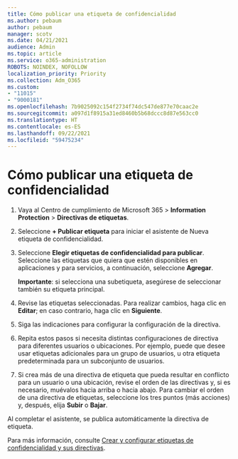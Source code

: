 ```yaml
---
title: Cómo publicar una etiqueta de confidencialidad
ms.author: pebaum
author: pebaum
manager: scotv
ms.date: 04/21/2021
audience: Admin
ms.topic: article
ms.service: o365-administration
ROBOTS: NOINDEX, NOFOLLOW
localization_priority: Priority
ms.collection: Adm_O365
ms.custom:
- "11015"
- "9000181"
ms.openlocfilehash: 7b9025092c154f2734f74dc547de877e70caac2e
ms.sourcegitcommit: a097d1f8915a31ed8460b5b68dccc8d87e563cc0
ms.translationtype: HT
ms.contentlocale: es-ES
ms.lasthandoff: 09/22/2021
ms.locfileid: "59475234"
---
```

# <a name="how-to-publish-a-sensitivity-label"></a>Cómo publicar una etiqueta de confidencialidad

1. Vaya al Centro de cumplimiento de Microsoft 365 > **Information Protection** > **Directivas de etiquetas**.

1. Seleccione **+ Publicar etiqueta** para iniciar el asistente de Nueva etiqueta de confidencialidad.

1. Seleccione **Elegir etiquetas de confidencialidad para publicar**. Seleccione las etiquetas que quiera que estén disponibles en aplicaciones y para servicios, a continuación, seleccione **Agregar**.

    **Importante**: si selecciona una subetiqueta, asegúrese de seleccionar también su etiqueta principal.

1. Revise las etiquetas seleccionadas. Para realizar cambios, haga clic en **Editar**; en caso contrario, haga clic en **Siguiente**.

1. Siga las indicaciones para configurar la configuración de la directiva.

1. Repita estos pasos si necesita distintas configuraciones de directiva para diferentes usuarios o ubicaciones. Por ejemplo, puede que desee usar etiquetas adicionales para un grupo de usuarios, u otra etiqueta predeterminada para un subconjunto de usuarios.

1. Si crea más de una directiva de etiqueta que pueda resultar en conflicto para un usuario o una ubicación, revise el orden de las directivas y, si es necesario, muévalos hacia arriba o hacia abajo. Para cambiar el orden de una directiva de etiquetas, seleccione los tres puntos (más acciones) y, después, elija **Subir** o **Bajar**.

Al completar el asistente, se publica automáticamente la directiva de etiqueta.

Para más información, consulte [Crear y configurar etiquetas de confidencialidad y sus directivas](https://docs.microsoft.com/microsoft-365/compliance/create-sensitivity-labels).